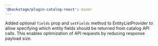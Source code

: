 ```yaml
---
'@backstage/plugin-catalog-react': minor
---
```


Added optional `fields` prop and `setFields` method to EntityListProvider to allow specifying which entity fields should be returned from catalog API calls. This enables optimization of API requests by reducing response payload size.
